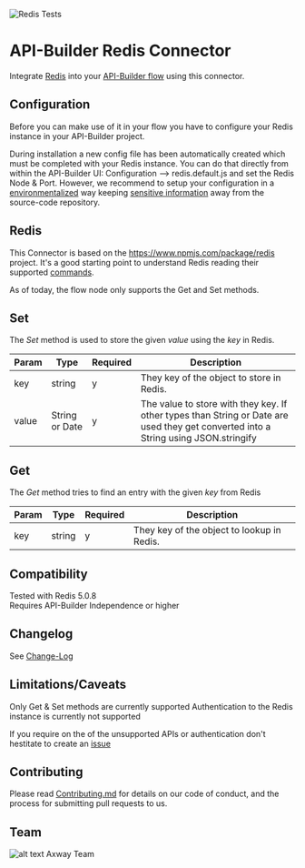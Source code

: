 ![Redis Tests](https://github.com/Axway-API-Builder-Ext/api-builder-extras/workflows/Redis%20Tests/badge.svg)

# API-Builder Redis Connector

Integrate [Redis](https://redis.io) into your [API-Builder flow][1] using this connector. 

## Configuration

Before you can make use of it in your flow you have to configure your Redis instance in your API-Builder project.

During installation a new config file has been automatically created which must be completed with your Redis instance. You can do that directly from within the API-Builder UI: Configuration --> redis.default.js and set the Redis Node & Port.
However, we recommend to setup your configuration in a [environmentalized][4] way keeping [sensitive information][5] away from the source-code repository.

## Redis
This Connector is based on the https://www.npmjs.com/package/redis project. It's a good starting point to understand Redis reading their supported [commands](https://redis.io/commands).

As of today, the flow node only supports the Get and Set methods.

## Set

The _Set_ method is used to store the given _value_ using the _key_ in Redis.

| Param | Type | Required | Description |
| --- | --- | --- | --- |
| key | string | y | They key of the object to store in Redis. |
| value | String or Date | y | The value to store with they key. If other types than String or Date are used they get converted into a String using JSON.stringify |

## Get

The _Get_ method tries to find an entry with the given _key_ from Redis

| Param | Type | Required | Description |
| --- | --- | --- | --- |
| key | string | y | They key of the object to lookup in Redis. |


## Compatibility
Tested with Redis 5.0.8  
Requires API-Builder Independence or higher

## Changelog
See [Change-Log][6]

## Limitations/Caveats
Only Get & Set methods are currently supported
Authentication to the Redis instance is currently not supported

If you require on the of the unsupported APIs or authentication don't hestitate to create an [issue][3]

## Contributing

Please read [Contributing.md](https://github.com/Axway-API-Management-Plus/Common/blob/master/Contributing.md) for details on our code of conduct, and the process for submitting pull requests to us.  

## Team

![alt text][Axwaylogo] Axway Team

[Axwaylogo]: https://github.com/Axway-API-Management/Common/blob/master/img/AxwayLogoSmall.png  "Axway logo"

[1]: https://docs.axway.com/bundle/API_Builder_4x_allOS_en/page/api_builder_flows.html
[2]: https://docs.axway.com/bundle/API_Builder_4x_allOS_en/page/api_builder_getting_started_guide.html
[3]: https://github.com/Axway-API-Builder-Ext/api-builder-extras/issues
[4]: https://docs.axway.com/bundle/API_Builder_4x_allOS_en/page/environmentalization.html
[5]: https://docs.axway.com/bundle/API_Builder_4x_allOS_en/page/project_configuration.html#ProjectConfiguration-Configurationfiles

[6]: CHANGELOG.md